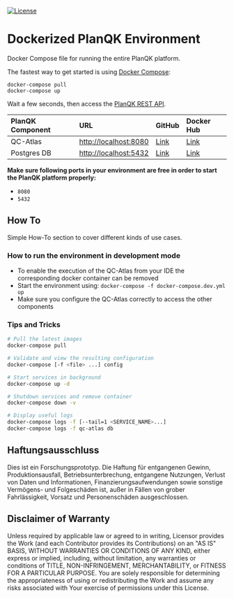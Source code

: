 [![License](https://img.shields.io/badge/License-Apache%202.0-blue.svg)](https://opensource.org/licenses/Apache-2.0)

# Dockerized PlanQK Environment

Docker Compose file for running the entire PlanQK platform.

The fastest way to get started is using [Docker Compose](https://docs.docker.com/compose/):

  ```shell
  docker-compose pull
  docker-compose up
  ```
  
Wait a few seconds, then access the [PlanQK REST API](http://localhost:8080/atlas).

| PlanQK Component | URL | GitHub | Docker Hub |
|:------------------- |:--- |:------ |:---------- |
| QC-Atlas |<http://localhost:8080> | [Link](https://github.com/PlanQK/qc-atlas) | [Link](https://hub.docker.com/r/planqk/atlas) |
| Postgres DB | <http://localhost:5432> | [Link](https://github.com/docker-library/postgres) | [Link](https://hub.docker.com/_/postgres) |

**Make sure following ports in your environment are free in order to start the PlanQK platform properly:**

* `8080`
* `5432`

## How To

Simple How-To section to cover different kinds of use cases.

### How to run the environment in development mode

* To enable the execution of the QC-Atlas from your IDE the corresponding docker container can be removed
* Start the environment using: `docker-compose -f docker-compose.dev.yml up`
* Make sure you configure the QC-Atlas correctly to access the other components

### Tips and Tricks

```bash
# Pull the latest images
docker-compose pull

# Validate and view the resulting configuration
docker-compose [-f <file> ...] config

# Start services in background
docker-compose up -d

# Shutdown services and remove container
docker-compose down -v

# Display useful logs
docker-compose logs -f [--tail=1 <SERVICE_NAME>...]
docker-compose logs -f qc-atlas db
```

## Haftungsausschluss

Dies ist ein Forschungsprototyp.
Die Haftung für entgangenen Gewinn, Produktionsausfall, Betriebsunterbrechung, entgangene Nutzungen, Verlust von Daten und Informationen, Finanzierungsaufwendungen sowie sonstige Vermögens- und Folgeschäden ist, außer in Fällen von grober Fahrlässigkeit, Vorsatz und Personenschäden ausgeschlossen.

## Disclaimer of Warranty

Unless required by applicable law or agreed to in writing, Licensor provides the Work (and each Contributor provides its Contributions) on an "AS IS" BASIS, WITHOUT WARRANTIES OR CONDITIONS OF ANY KIND, either express or implied, including, without limitation, any warranties or conditions of TITLE, NON-INFRINGEMENT, MERCHANTABILITY, or FITNESS FOR A PARTICULAR PURPOSE.
You are solely responsible for determining the appropriateness of using or redistributing the Work and assume any risks associated with Your exercise of permissions under this License.